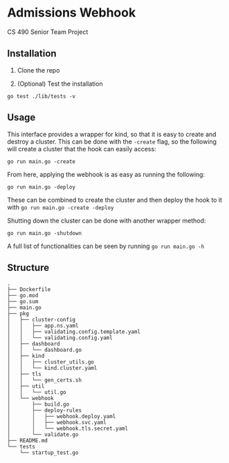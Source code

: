 # Admissions Webhook
CS 490 Senior Team Project

## Installation

1. Clone the repo

2. (Optional) Test the installation

`go test ./lib/tests -v`


## Usage

This interface provides a wrapper for kind, so that it is easy to create and destroy a cluster. This can be done with the `-create` flag, so the following will create a cluster that the hook can easily access:

`go run main.go -create`

From here, applying the webhook is as easy as running the following:

`go run main.go -deploy`

These can be combined to create the cluster and then deploy the hook to it with `go run main.go -create -deploy`

Shutting down the cluster can be done with another wrapper method:

`go run main.go -shutdown`

A full list of functionalities can be seen by running `go run main.go -h`

## Structure

```
.
├── Dockerfile
├── go.mod
├── go.sum
├── main.go
├── pkg
│   ├── cluster-config
│   │   ├── app.ns.yaml
│   │   ├── validating.config.template.yaml
│   │   └── validating.config.yaml
│   ├── dashboard
│   │   └── dashboard.go
│   ├── kind
│   │   ├── cluster_utils.go
│   │   └── kind.cluster.yaml
│   ├── tls
│   │   └── gen_certs.sh
│   ├── util
│   │   └── util.go
│   └── webhook
│       ├── build.go
│       ├── deploy-rules
│       │   ├── webhook.deploy.yaml
│       │   ├── webhook.svc.yaml
│       │   └── webhook.tls.secret.yaml
│       └── validate.go
├── README.md
└── tests
    └── startup_test.go
```
